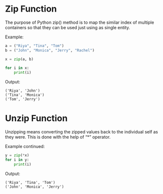 # Zip Function

The purpose of Python zip() method is to map the similar index of multiple containers so that they can be used just using as single entity. 

Example:
```py
a = ("Riya", "Tina", "Tom")
b = ("John", "Monica", "Jerry", "Rachel")

x = zip(a, b)
    
for i in x:
    print(i)
```

Output:

    ('Riya', 'John')
    ('Tina', 'Monica')
    ('Tom', 'Jerry')


# Unzip Function

Unzipping means converting the zipped values back to the individual self as they were. This is done with the help of “*” operator.

Example continued:
```py
y = zip(*x)
for i in y:
    print(i)
```
Output:

    ('Riya', 'Tina', 'Tom')
    ('John', 'Monica', 'Jerry')


